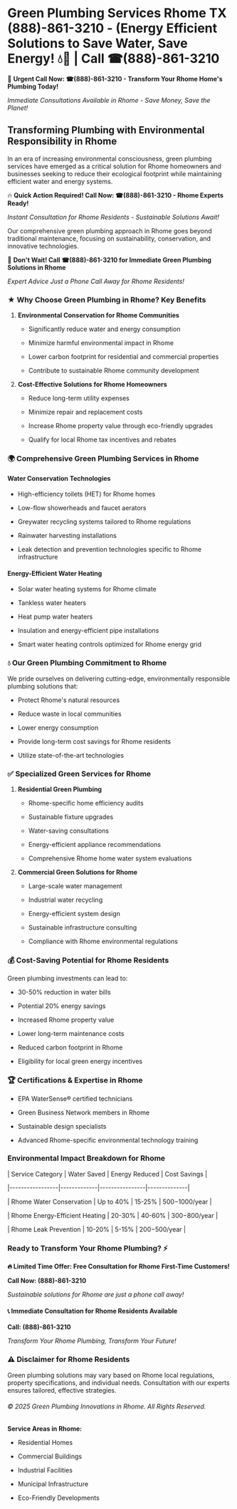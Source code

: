 # Green Plumbing Services Rhome TX (888)-861-3210 - (Energy Efficient Solutions to Save Water, Save Energy! 💧🌿 | Call ☎(888)-861-3210

🚨 **Urgent Call Now: ☎(888)-861-3210 - Transform Your Rhome Home's Plumbing Today!**
*Immediate Consultations Available in Rhome - Save Money, Save the Planet!*

## Transforming Plumbing with Environmental Responsibility in Rhome

In an era of increasing environmental consciousness, green plumbing services have emerged as a critical solution for Rhome homeowners and businesses seeking to reduce their ecological footprint while maintaining efficient water and energy systems. 

🔥 **Quick Action Required! Call Now: ☎(888)-861-3210 - Rhome Experts Ready!**
*Instant Consultation for Rhome Residents - Sustainable Solutions Await!*

Our comprehensive green plumbing approach in Rhome goes beyond traditional maintenance, focusing on sustainability, conservation, and innovative technologies.

🚨 **Don't Wait! Call ☎(888)-861-3210 for Immediate Green Plumbing Solutions in Rhome**
*Expert Advice Just a Phone Call Away for Rhome Residents!*

### ★ Why Choose Green Plumbing in Rhome? Key Benefits

1. **Environmental Conservation for Rhome Communities** 
   - Significantly reduce water and energy consumption
   - Minimize harmful environmental impact in Rhome
   - Lower carbon footprint for residential and commercial properties
   - Contribute to sustainable Rhome community development

2. **Cost-Effective Solutions for Rhome Homeowners** 
   - Reduce long-term utility expenses
   - Minimize repair and replacement costs
   - Increase Rhome property value through eco-friendly upgrades
   - Qualify for local Rhome tax incentives and rebates

### 🌍 Comprehensive Green Plumbing Services in Rhome

#### Water Conservation Technologies
- High-efficiency toilets (HET) for Rhome homes
- Low-flow showerheads and faucet aerators
- Greywater recycling systems tailored to Rhome regulations
- Rainwater harvesting installations
- Leak detection and prevention technologies specific to Rhome infrastructure

#### Energy-Efficient Water Heating
- Solar water heating systems for Rhome climate
- Tankless water heaters
- Heat pump water heaters
- Insulation and energy-efficient pipe installations
- Smart water heating controls optimized for Rhome energy grid

### 💧 Our Green Plumbing Commitment to Rhome

We pride ourselves on delivering cutting-edge, environmentally responsible plumbing solutions that:
- Protect Rhome's natural resources
- Reduce waste in local communities
- Lower energy consumption
- Provide long-term cost savings for Rhome residents
- Utilize state-of-the-art technologies

### ✅ Specialized Green Services for Rhome

1. **Residential Green Plumbing**
   - Rhome-specific home efficiency audits
   - Sustainable fixture upgrades
   - Water-saving consultations
   - Energy-efficient appliance recommendations
   - Comprehensive Rhome home water system evaluations

2. **Commercial Green Solutions for Rhome**
   - Large-scale water management
   - Industrial water recycling
   - Energy-efficient system design
   - Sustainable infrastructure consulting
   - Compliance with Rhome environmental regulations

### 💰 Cost-Saving Potential for Rhome Residents

Green plumbing investments can lead to:
- 30-50% reduction in water bills
- Potential 20% energy savings
- Increased Rhome property value
- Lower long-term maintenance costs
- Reduced carbon footprint in Rhome
- Eligibility for local green energy incentives

### 🏆 Certifications & Expertise in Rhome

- EPA WaterSense® certified technicians
- Green Business Network members in Rhome
- Sustainable design specialists
- Advanced Rhome-specific environmental technology training

### Environmental Impact Breakdown for Rhome

| Service Category | Water Saved | Energy Reduced | Cost Savings |
|-----------------|-------------|----------------|--------------|
| Rhome Water Conservation | Up to 40% | 15-25% | $500-$1000/year |
| Rhome Energy-Efficient Heating | 20-30% | 40-60% | $300-$800/year |
| Rhome Leak Prevention | 10-20% | 5-15% | $200-$500/year |

### Ready to Transform Your Rhome Plumbing? ⚡

**🔥 Limited Time Offer: Free Consultation for Rhome First-Time Customers!**

**Call Now: (888)-861-3210**
*Sustainable solutions for Rhome are just a phone call away!*

#### 📞 Immediate Consultation for Rhome Residents Available

**Call: (888)-861-3210**
*Transform Your Rhome Plumbing, Transform Your Future!*

### ⚠️ Disclaimer for Rhome Residents

Green plumbing solutions may vary based on Rhome local regulations, property specifications, and individual needs. Consultation with our experts ensures tailored, effective strategies.

###### © 2025 Green Plumbing Innovations in Rhome. All Rights Reserved.

**Service Areas in Rhome:** 
- Residential Homes
- Commercial Buildings
- Industrial Facilities
- Municipal Infrastructure
- Eco-Friendly Developments